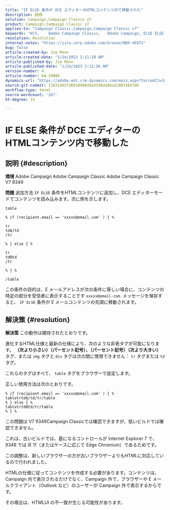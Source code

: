 ```yaml
---
title: "IF ELSE 条件が DCE エディターのHTMLコンテンツ内で移動された"
description: 説明
solution: Campaign,Campaign Classic v7
product: Campaign,Campaign Classic v7
applies-to: "Campaign Classic,Campaign,Campaign Classic v7"
keywords: "KCS, ​ ​ ​ Adobe Campaign Classic,   Adobe Campaign, ELSE ELSE , IF ELSE EDITOR, DCE editor, troubleshooting, V7 9349"
resolution: Resolution
internal-notes: "https://jira.corp.adobe.com/browse/NEO-45972"
bug: false
article-created-by: Jim Menn
article-created-date: "1/24/2023 2:11:28 AM"
article-published-by: Jim Menn
article-published-date: "1/24/2023 2:12:56 AM"
version-number: 4
article-number: KA-20006
dynamics-url: "https://adobe-ent.crm.dynamics.com/main.aspx?forceUCI=1&pagetype=entityrecord&etn=knowledgearticle&id=8d7a5666-8c9b-ed11-aad1-6045bd006e5a"
source-git-commit: 13431492fd6010986dda3298da66a2c0831647db
workflow-type: tm+mt
source-wordcount: '267'
ht-degree: 1%

---
```


# IF ELSE 条件が DCE エディターのHTMLコンテンツ内で移動した

## 説明 {#description}


<b>環境</b>
Adobe Campaign Adobe Campaign Classic Adobe Campaign Classic V7 9349

<b>問題</b>
追加方法 `IF ELSE` 条件をHTMLコンテンツに追加し、DCE エディターモードでコンテンツを読み込みます。次に例を示します。


```
table

% if (recipient.email == 'xxxxx@email.com' ) { %

tr
tdA/td
/tr

% } else { %

tr
tdBtd
/tr

% } %

/table
```


この条件の目的は、E メールアドレスが次の条件に等しい場合に、コンテンツの特定の部分を受信者に表示することです `xxxxx@email.com`. メッセージを保存すると、 `IF ELSE` 条件が E メールコンテンツの先頭に移動されます。


## 解決策 {#resolution}


<b>解決策</b>
この動作は期待されたとおりです。

進化するHTML仕様と最新の仕様により、次のような非表タグが可能になります。 <b>（次より小さい）（パーセント記号）、（パーセント記号）（次より大きい） </b>タグ、または `img` タグと `div` タグは次の間に使用できません： `tr` タグまたは `td` タグ。

これらのタグはすべて、 `table` タグをブラウザーで設定します。

正しい使用方法は次のとおりです。


```
% if (recipient.email == 'xxxxx@email.com' ) { %
tabletrtdA/td/tr/table
% } else { %
tabletrtdBtd/tr/table
% } %
```


この問題は V7 9349Campaign Classicでは確認できますが、低いビルドでは確認できません。

これは、古いビルドでは、基になるコントロールが Internet Explorer 7 で、9349 では IE 11（またはケースに応じて Edge Chromium）であるためです。

この調整は、新しいブラウザーの方が古いブラウザーよりもHTMLに対応しているので行われました。

HTMLの仕様に従ってコンテンツを作成する必要があります。コンテンツは、Campaign 内で表示されるだけでなく、Campaign 外で、ブラウザーや E メールクライアント（Outlook など）のユーザーが Campaign 外で表示するからです。

その場合は、HTMLUI の不一致が生じる可能性があります。
